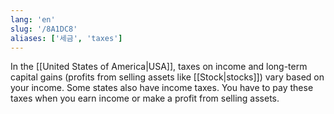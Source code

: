 ```yaml
---
lang: 'en'
slug: '/8A1DC8'
aliases: ['세금', 'taxes']
---
```


In the [[United States of America|USA]], taxes on income and long-term capital gains (profits from selling assets like [[Stock|stocks]]) vary based on your income. Some states also have income taxes. You have to pay these taxes when you earn income or make a profit from selling assets.
